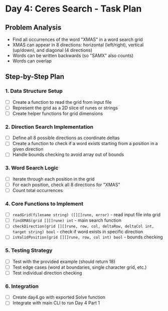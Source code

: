 # Day 4: Ceres Search - Task Plan

## Problem Analysis
- Find all occurrences of the word "XMAS" in a word search grid
- XMAS can appear in 8 directions: horizontal (left/right), vertical (up/down), and diagonal (4 directions)
- Words can be written backwards (so "SAMX" also counts)
- Words can overlap

## Step-by-Step Plan

### 1. Data Structure Setup
- [ ] Create a function to read the grid from input file
- [ ] Represent the grid as a 2D slice of runes or strings
- [ ] Create helper functions for grid dimensions

### 2. Direction Search Implementation  
- [ ] Define all 8 possible directions as coordinate deltas
- [ ] Create a function to check if a word exists starting from a position in a given direction
- [ ] Handle bounds checking to avoid array out of bounds

### 3. Word Search Logic
- [ ] Iterate through each position in the grid
- [ ] For each position, check all 8 directions for "XMAS"
- [ ] Count total occurrences

### 4. Core Functions to Implement
- [ ] `readGrid(filename string) ([][]rune, error)` - read input file into grid
- [ ] `findXMAS(grid [][]rune) int` - main search function
- [ ] `checkDirection(grid [][]rune, row, col, deltaRow, deltaCol int, target string) bool` - check if word exists in specific direction
- [ ] `isValidPosition(grid [][]rune, row, col int) bool` - bounds checking

### 5. Testing Strategy
- [ ] Test with the provided example (should return 18)
- [ ] Test edge cases (word at boundaries, single character grid, etc.)
- [ ] Test individual direction checking

### 6. Integration
- [ ] Create day4.go with exported Solve function
- [ ] Integrate with main CLI to run Day 4 Part 1